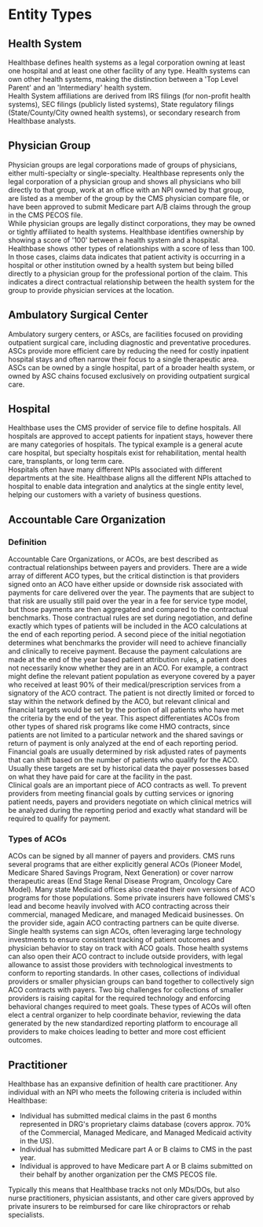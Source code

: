 # Entity Types

## Health System
Healthbase defines health systems as a legal corporation owning at least one hospital and at least one other facility of any type.  Health systems can own other health systems, making the distinction between a 'Top Level Parent' and an 'Intermediary' health system.  
Health System affiliations are derived from IRS filings (for non-profit health systems), SEC filings (publicly listed systems), State regulatory filings (State/County/City owned health systems), or secondary research from Healthbase analysts.  


## Physician Group
Physician groups are legal corporations made of groups of physicians, either multi-specialty or single-specialty.  Healthbase represents only the legal corporation of a physician group and shows all physicians who bill directly to that group, work at an office with an NPI owned by that group, are listed as a member of the group by the CMS physician compare file, or have been approved to submit Medicare part A/B claims through the group in the CMS PECOS file.  
While physician groups are legally distinct corporations, they may be owned or tightly affiliated to health systems.  Healthbase identifies ownership by showing a score of '100' between a health system and a hospital.  Healthbase shows other types of relationships with a score of less than 100.  In those cases, claims data indicates that patient activity is occurring in a hospital or other institution owned by a health system but being billed directly to a physician group for the professional portion of the claim.  This indicates a direct contractual relationship between the health system for the group to provide physician services at the location.


## Ambulatory Surgical Center
Ambulatory surgery centers, or ASCs, are facilities focused on providing outpatient surgical care, including diagnostic and preventative procedures.  ASCs provide more efficient care by reducing the need for costly inpatient hospital stays and often narrow their focus to a single therapeutic area.  ASCs can be owned by a single hospital, part of a broader health system, or owned by ASC chains focused exclusively on providing outpatient surgical care.


## Hospital
Healthbase uses the CMS provider of service file to define hospitals.  All hospitals are approved to accept patients for inpatient stays, however there are many categories of hospitals.  The typical example is a general acute care hospital, but specialty hospitals exist for rehabilitation, mental health care, transplants, or long term care.  
Hospitals often have many different NPIs associated with different departments at the site.  Healthbase aligns all the different NPIs attached to hospital to enable data integration and analytics at the single entity level, helping our customers with a variety of business questions.


## Accountable Care Organization

### Definition
Accountable Care Organizations, or ACOs, are best described as contractual relationships between payers and providers.  There are a wide array of different ACO types, but the critical distinction is that providers signed onto an ACO have either upside or downside risk associated with payments for care delivered over the year.  The payments that are subject to that risk are usually still paid over the year in a fee for service type model, but those payments are then aggregated and compared to the contractual benchmarks.  Those contractual rules are set during negotiation, and define exactly which types of patients will be included in the ACO calculations at the end of each reporting period.  A second piece of the initial negotiation determines what benchmarks the provider will need to achieve financially and clinically to receive payment. 
Because the payment calculations are made at the end of the year based patient attribution rules, a patient does not necessarily know whether they are in an ACO.  For example, a contract might define the relevant patient population as everyone covered by a payer who received at least 90% of their medical/prescription services from a signatory of the ACO contract.  The patient is not directly limited or forced to stay within the network defined by the ACO, but relevant clinical and financial targets would be set by the portion of all patients who have met the criteria by the end of the year.  This aspect differentiates ACOs from other types of shared risk programs like come HMO contracts, since patients are not limited to a particular network and the shared savings or return of payment is only analyzed at the end of each reporting period.  
Financial goals are usually determined by risk adjusted rates of payments that can shift based on the number of patients who qualify for the ACO. Usually these targets are set by historical data the payer possesses based on what they have paid for care at the facility in the past.  
Clinical goals are an important piece of ACO contracts as well.  To prevent providers from meeting financial goals by cutting services or ignoring patient needs, payers and providers negotiate on which clinical metrics will be analyzed during the reporting period and exactly what standard will be required to qualify for payment.  
        
        
### Types of ACOs
ACOs can be signed by all manner of payers and providers.  CMS runs several programs that are either explicitly general ACOs (Pioneer Model, Medicare Shared Savings Program, Next Generation) or cover narrow therapeutic areas (End Stage Renal Disease Program, Oncology Care Model).  Many state Medicaid offices also created their own versions of ACO programs for those populations.  Some private insurers have followed CMS's lead and become heavily involved with ACO contracting across their commercial, managed Medicare, and managed Medicaid businesses.
On the provider side, again ACO contracting partners can be quite diverse.  Single health systems can sign ACOs, often leveraging large technology investments to ensure consistent tracking of patient outcomes and physician behavior to stay on track with ACO goals.  Those health systems can also open their ACO contract to include outside providers, with legal allowance to assist those providers with technological investments to conform to reporting standards. In other cases, collections of individual providers or smaller physician groups can band together to collectively sign ACO contracts with payers.  Two big challenges for collections of smaller providers is raising capital for the required technology and enforcing behavioral changes required to meet goals.  These types of ACOs will often elect a central organizer to help coordinate behavior, reviewing the data generated by the new standardized reporting platform to encourage all providers to make choices leading to better and more cost efficient outcomes.


## Practitioner
Healthbase has an expansive definition of health care practitioner.  Any individual with an NPI who meets the following criteria is included within Healthbase:
  * Individual has submitted medical claims in the past 6 months represented in DRG's proprietary claims database (covers approx. 70% of the Commercial, Managed Medicare, and Managed Medicaid activity in the US).
  * Individual has submitted Medicare part A or B claims to CMS in the past year.
  * Individual is approved to have Medicare part A or B claims submitted on their behalf by another organization per the CMS PECOS file.  


Typically this means that Healthbase tracks not only MDs/DOs, but also nurse practitioners, physician assistants, and other care givers approved by private insurers to be reimbursed for care like chiropractors or rehab specialists.
